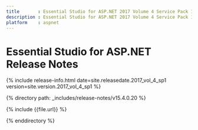 ```yaml
---
title       : Essential Studio for ASP.NET 2017 Volume 4 Service Pack 1 Release Notes
description : Essential Studio for ASP.NET 2017 Volume 4 Service Pack 1 Release Notes
platform    : aspnet
---
```


# Essential Studio for ASP.NET Release Notes

{% include release-info.html date=site.releasedate.2017_vol_4_sp1 version=site.version.2017_vol_4_sp1 %} 

{% directory path: _includes/release-notes/v15.4.0.20  %}

{% include {{file.url}} %}

{% enddirectory %}